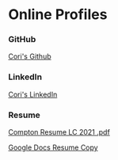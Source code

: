 # Online Profiles
 
### GitHub
[Cori's Github](https://github.com/clkcompton)
 
### LinkedIn
[Cori's LinkedIn](www.linkedin.com/in/cori-compton)

### Resume
[Compton Resume LC 2021 .pdf](https://github.com/clkcompton/liftoff-assignments/files/6941057/Compton.Resume.LC.2021.pdf)

[Google Docs Resume Copy](https://docs.google.com/document/d/1ywyAvZ-lanB8ZEFDvCY8Uz7NPUzoz7R3Z5_HmQjHZkg/edit#)
